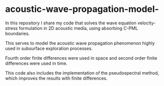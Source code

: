 # acoustic-wave-propagation-model-

In this repository I share my code that solves the wave equation velocity-stress formulation in 2D acoustic media, using absorbing C-PML boundaries.

This serves to model the acoustic wave propagation phenomenon highly used in subsurface exploration processes.

Fourth order finite differences were used in space and second order finite differences were used in time. 

This code also includes the implementation of the pseudospectral method, which improves the results with finite differences. 
